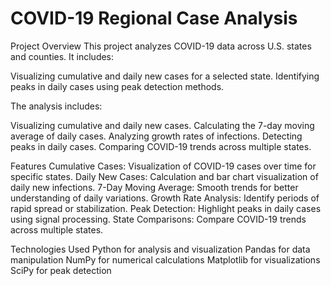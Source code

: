 
# COVID-19 Regional Case Analysis
Project Overview
This project analyzes COVID-19 data across U.S. states and counties. It includes:

Visualizing cumulative and daily new cases for a selected state.
Identifying peaks in daily cases using peak detection methods.


The analysis includes:

Visualizing cumulative and daily new cases.
Calculating the 7-day moving average of daily cases.
Analyzing growth rates of infections.
Detecting peaks in daily cases.
Comparing COVID-19 trends across multiple states.

Features
Cumulative Cases: Visualization of COVID-19 cases over time for specific states.
Daily New Cases: Calculation and bar chart visualization of daily new infections.
7-Day Moving Average: Smooth trends for better understanding of daily variations.
Growth Rate Analysis: Identify periods of rapid spread or stabilization.
Peak Detection: Highlight peaks in daily cases using signal processing.
State Comparisons: Compare COVID-19 trends across multiple states.

Technologies Used
Python for analysis and visualization
Pandas for data manipulation
NumPy for numerical calculations
Matplotlib for visualizations
SciPy for peak detection

